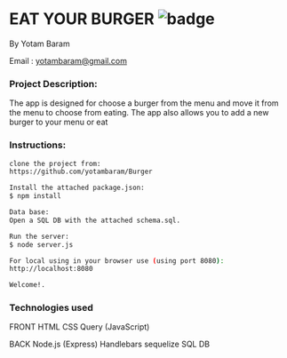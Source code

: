 # EAT YOUR BURGER ![badge](https://img.shields.io/static/v1?label=Version&message=1.0&color=red)


By Yotam Baram

Email : yotambaram@gmail.com



### Project Description:
The app is designed for choose a burger from the menu and move it from the menu to choose from eating.
The app also allows you to add a new burger to your menu or eat



### Instructions: 
```sh
clone the project from:
https://github.com/yotambaram/Burger

Install the attached package.json:
$ npm install

Data base:
Open a SQL DB with the attached schema.sql.

Run the server:
$ node server.js

For local using in your browser use (using port 8080):
http://localhost:8080

Welcome!.
```
### Technologies used
FRONT
HTML
CSS
Query (JavaScript)

BACK
Node.js (Express)
Handlebars
sequelize
SQL DB
